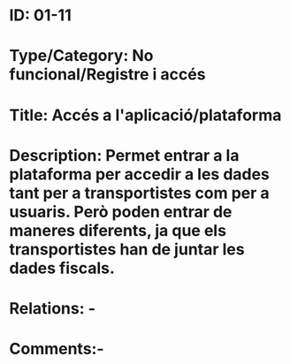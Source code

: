  # ID: 01-11
 # Type/Category: No funcional/Registre i accés
 # Title: Accés a l'aplicació/plataforma
 # Description: Permet entrar a la plataforma per accedir a les dades tant per a transportistes com per a usuaris. Però poden entrar de maneres diferents, ja que els transportistes han de juntar les dades fiscals.
 # Relations: -
 # Comments:-
